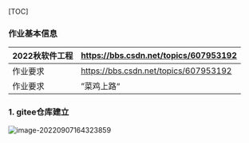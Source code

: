 



[TOC]

###  作业基本信息

| 2022秋软件工程 | https://bbs.csdn.net/topics/607953192 |
| -------------- | ------------------------------------- |
| 作业要求       | https://bbs.csdn.net/topics/607953192 |
| 作业要求       | ”菜鸡上路“                            |



### 1. gitee仓库建立

![image-20220907164323859](%E4%BD%9C%E4%B8%9A%E6%88%AA%E5%9B%BE/image-20220907164323859.png)